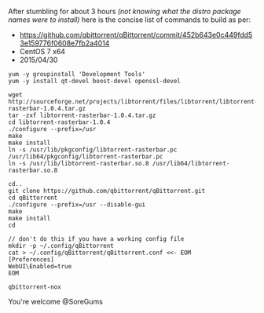After stumbling for about 3 hours _(not knowing what the distro package names were to install)_ here is the concise list of commands to build as per:

* https://github.com/qbittorrent/qBittorrent/commit/452b643e0c449fdd53e159776f0608e7fb2a4014
* CentOS 7 x64
* 2015/04/30

```
yum -y groupinstall 'Development Tools'
yum -y install qt-devel boost-devel openssl-devel

wget http://sourceforge.net/projects/libtorrent/files/libtorrent/libtorrent-rasterbar-1.0.4.tar.gz
tar -zxf libtorrent-rasterbar-1.0.4.tar.gz
cd libtorrent-rasterbar-1.0.4
./configure --prefix=/usr
make
make install
ln -s /usr/lib/pkgconfig/libtorrent-rasterbar.pc /usr/lib64/pkgconfig/libtorrent-rasterbar.pc
ln -s /usr/lib/libtorrent-rasterbar.so.8 /usr/lib64/libtorrent-rasterbar.so.8

cd..
git clone https://github.com/qbittorrent/qBittorrent.git
cd qBittorrent
./configure --prefix=/usr --disable-gui
make
make install
cd

// don't do this if you have a working config file
mkdir -p ~/.config/qBittorrent
cat > ~/.config/qBittorrent/qBittorrent.conf <<- EOM
[Preferences]
WebUI\Enabled=true
EOM

qbittorrent-nox
```

You're welcome @SoreGums